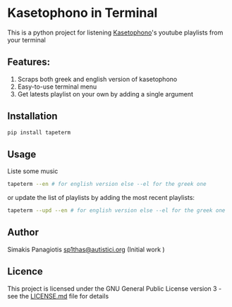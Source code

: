 # Kasetophono in Terminal

This is a python project for listening [Kasetophono](http://www.kasetophono.com)'s youtube playlists from your terminal

## Features:
1. Scraps both greek and english version of kasetophono
2. Easy-to-use terminal menu
3. Get latests playlist on your own by adding a single argument

## 

## Installation
```bash
pip install tapeterm
```

## Usage
Liste some music
```bash
tapeterm --en # for english version else --el for the greek one
```
or update the list of playlists by adding the most recent playlists:
```bash
tapeterm --upd --en # for english version else --el for the greek one
```

## Author
Simakis Panagiotis [sp1thas@autistici.org](mailto://sp1thas@autistici.org) (Initial work )

## Licence
This project is licensed under the GNU General Public License version 3 - see the [LICENSE.md](LICENSE.md) file for details
<style>
